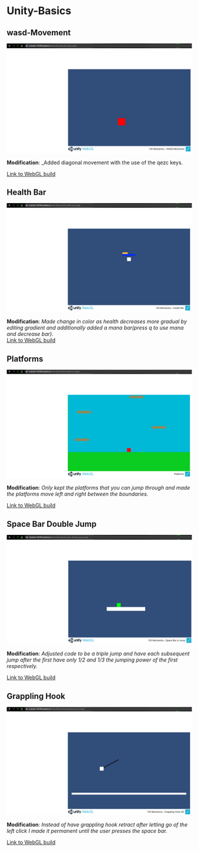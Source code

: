 # Unity-Basics

## wasd-Movement

<img src="img/wasd.png" title="WebGl Build">

**Modification**: _Added diagonal movement with the use of the qezc keys.

[Link to WebGL build](https://noshokri-1925832.github.io/Unity-Basics/build_wasd_webgl/)


## Health Bar

<img src="img/mana_bar.png" title="WebGl Build">

**Modification**: _Made change in color as health decreases more gradual by editing gradient and additionally added a mana bar(press q to use mana and decrease bar)._\
[Link to WebGL build](https://noshokri-1925832.github.io/Unity-Basics/build_health_bar_webgl/)

## Platforms

<img src="img/platforms.png" title="WebGl Build">

**Modification**: _Only kept the platforms that you can jump through and made the platforms move left and right between the boundaries._

[Link to WebGL build](https://noshokri-1925832.github.io/Unity-Basics/build_wasd_webgl/)

## Space Bar Double Jump

<img src="img/triple_jump.png" title="WebGl Build">

**Modification**: _Adjusted code to be a triple jump and have each subsequent jump after the first have only 1/2 and 1/3 the jumping power of the first respectively._

[Link to WebGL build](https://noshokri-1925832.github.io/Unity-Basics/build_wasd_webgl/)

## Grappling Hook

<img src="img/grappling_hook.png" title="WebGl Build">

**Modification**: _Instead of have grappling hook retract after letting go of the left click I made it permanent until the user presses the space bar._

[Link to WebGL build](https://noshokri-1925832.github.io/Unity-Basics/build_wasd_webgl/)
